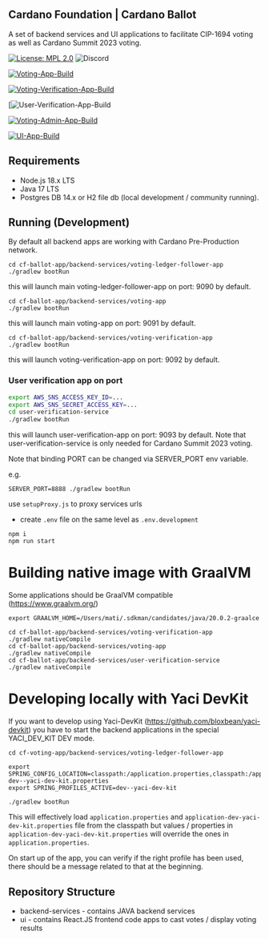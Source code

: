 ## Cardano Foundation | Cardano Ballot

A set of backend services and UI applications to facilitate CIP-1694 voting as well as Cardano Summit 2023 voting.

[![License: MPL 2.0](https://img.shields.io/badge/License-MPL%202.0-brightgreen.svg)](https://opensource.org/licenses/MPL-2.0)
![Discord](https://img.shields.io/discord/1022471509173882950)

[![Voting-App-Build](https://github.com/cardano-foundation/cf-voting-app/actions/workflows/voting-ballot-build.yml/badge.svg)](https://github.com/cardano-foundation/cf-voting-app/actions/workflows/voting-app-build.yml)

[![Voting-Verification-App-Build](https://github.com/cardano-foundation/cf-ballot-app/actions/workflows/voting-verification-app-build.yml/badge.svg)](https://github.com/cardano-foundation/cf-voting-app/actions/workflows/voting-verification-app-build.yml)

[![User-Verification-App-Build](https://github.com/cardano-foundation/cf-ballot-app/actions/workflows/user-verification-app)

[![Voting-Admin-App-Build](https://github.com/cardano-foundation/cf-ballot-app/actions/workflows/voting-admin-app-build.yml/badge.svg)](https://github.com/cardano-foundation/cf-voting-app/actions/workflows/voting-admin-app-build.yml)

[![UI-App-Build](https://github.com/cardano-foundation/cf-voting-app/actions/workflows/ui-cypress-tests.yaml/badge.svg)](https://github.com/cardano-foundation/cf-voting-app/actions/workflows/ui-cypress-tests.yaml)

## Requirements
- Node.js 18.x LTS
- Java 17 LTS
- Postgres DB 14.x or H2 file db (local development / community running).

## Running (Development)

By default all backend apps are working with Cardano Pre-Production network.

```shell
cd cf-ballot-app/backend-services/voting-ledger-follower-app
./gradlew bootRun
```
this will launch main voting-ledger-follower-app on port: 9090 by default.

```shell
cd cf-ballot-app/backend-services/voting-app
./gradlew bootRun
```

this will launch main voting-app on port: 9091 by default.

```shell
cd cf-ballot-app/backend-services/voting-verification-app
./gradlew bootRun
```

this will launch voting-verification-app on port: 9092 by default.

### User verification app on port
```bash
export AWS_SNS_ACCESS_KEY_ID=...
export AWS_SNS_SECRET_ACCESS_KEY=...
cd user-verification-service
./gradlew bootRun
```

this will launch user-verification-app on port: 9093 by default. Note that
user-verification-service is only needed for Cardano Summit 2023 voting.

Note that binding PORT can be changed via SERVER_PORT env variable.

e.g.
```
SERVER_PORT=8888 ./gradlew bootRun
```

use `setupProxy.js` to proxy services urls

- create `.env` file on the same level as `.env.development`

```shell
npm i
npm run start
```

# Building native image with GraalVM
Some applications should be GraalVM compatible (https://www.graalvm.org/)

```shell
export GRAALVM_HOME=/Users/mati/.sdkman/candidates/java/20.0.2-graalce

cd cf-ballot-app/backend-services/voting-verification-app
./gradlew nativeCompile
cd cf-ballot-app/backend-services/voting-app
./gradlew nativeCompile
cd cf-ballot-app/backend-services/user-verification-service
./gradlew nativeCompile

```

# Developing locally with Yaci DevKit
If you want to develop using Yaci-DevKit (https://github.com/bloxbean/yaci-devkit) you have to start the backend applications in the special YACI_DEV_KIT DEV mode.

```shell
cd cf-voting-app/backend-services/voting-ledger-follower-app

export SPRING_CONFIG_LOCATION=classpath:/application.properties,classpath:/application-dev--yaci-dev-kit.properties
export SPRING_PROFILES_ACTIVE=dev--yaci-dev-kit

./gradlew bootRun
```

This will effectively load `application.properties` and `application-dev-yaci-dev-kit.properties` file from the classpath 
but values / properties in `application-dev-yaci-dev-kit.properties` will override the ones in `application.properties`.

On start up of the app, you can verify if the right profile has been used, there should be a message related to that at the beginning.

## Repository Structure
- backend-services - contains JAVA backend services
- ui - contains React.JS frontend code apps to cast votes / display voting results

